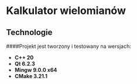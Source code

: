# Kalkulator wielomianów
## Technologie
####Projekt jest tworzony i testowany na wersjach:
* **C++ 20**
* **Qt 6.2.3**
* **Mingw 9.0.0 x64**
* **CMake 3.21.1**